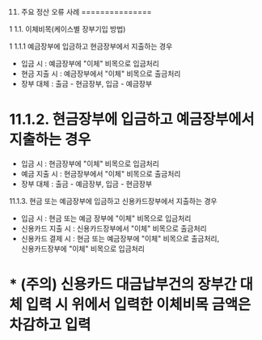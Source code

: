 11. 주요 정산 오류 사례
===============

1 1.1. 이체비목(케이스별 장부기입 방법)

1 1.1.1 예금장부에 입금하고 현금장부에서 지출하는 경우

- 입금 시 : 예금장부에 "이체" 비목으로 입금처리  
- 현금 지출 시 : 예금장부에서 "이체" 비목으로 출금처리  
- 장부 대체 : 출금 - 현금장부, 입금 - 예금장부

11.1.2. 현금장부에 입금하고 예금장부에서 지출하는 경우
=================================

- 입금 시 : 현금장부에 "이체" 비목으로 입금처리  
- 예금 지출 시 : 현금장부에서 "이체" 비목으로 출금처리  
- 장부 대체 : 출금 - 예금장부, 입금 - 현금장부

11.1.3. 현금 또는 예금장부에 입금하고 신용카드장부에서 지출하는 경우

- 입금 시 : 현금 또는 예금 장부에 "이체" 비목으로 입금처리  
- 신용카드 지출 시 : 신용카드장부에서 "이체" 비목으로 출금처리  
- 신용카드 결제 시 : 현금 또는 예금장부에 "이체" 비목으로 출금처리,  
신용카드장부에 "이체" 비목으로 입금처리

  

\* (주의) 신용카드 대금납부건의 장부간 대체 입력 시 위에서 입력한 이체비목 금액은 차감하고 입력
========================================================